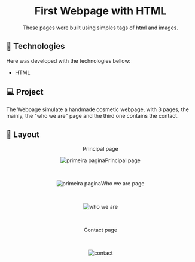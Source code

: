 
<h1 align="center"> First Webpage with HTML </h1>

<p align="center">
These pages were built using simples tags of html and images.
</p>


## 🚀 Technologies

Here was developed with the technologies bellow:


- HTML 

## 💻 Project

The Webpage simulate a handmade cosmetic webpage, with 3 pages, the mainly, the "who we are" page and the third one contains the contact.

## 🔖 Layout

<p align="center">Principal page</p>
<p align="center"><img alt="primeira pagina" src="pic1.png></p>

<br>

<p align="center">Principal page</p><br>
<p align="center"><img alt="primeira pagina" src=".github/First-web-page-with-HTML/pic1.png></p>

<br>

<p align="center">Who we are page</p>
<br>
<p align="center">
  <img alt="who we are" src="[.github/First-web-page-with-HTML/quemsomos.png](https://github.com/viviandemitry/First-web-page-with-HTML/blob/main/picquemsomos.png)">
</p>

<br>

<p align="center">Contact page</p>
<br>
<p align="center">
  <img alt="contact" src=".github/First-web-page-with-HTML/pic2.png">
</p>
